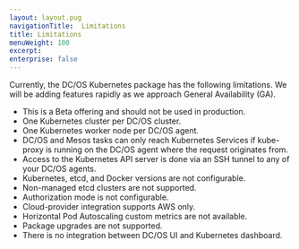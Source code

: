```yaml
---
layout: layout.pug
navigationTitle:  Limitations
title: Limitations
menuWeight: 100
excerpt:
enterprise: false
---
```


<!-- This source repo for this topic is https://github.com/mesosphere/dcos-kubernetes -->


Currently, the DC/OS Kubernetes package has the following limitations.
We will be adding features rapidly as we approach General Availability (GA).

* This is a Beta offering and should not be used in production.
* One Kubernetes cluster per DC/OS cluster.
* One Kubernetes worker node per DC/OS agent.
* DC/OS and Mesos tasks can only reach Kubernetes Services if kube-proxy is running on the DC/OS agent where the request originates from.
* Access to the Kubernetes API server is done via an SSH tunnel to any of your DC/OS agents.
* Kubernetes, etcd, and Docker versions are not configurable.
* Non-managed etcd clusters are not supported.
* Authorization mode is not configurable.
* Cloud-provider integration supports AWS only.
* Horizontal Pod Autoscaling custom metrics are not available.
* Package upgrades are not supported.
* There is no integration between DC/OS UI and Kubernetes dashboard.
